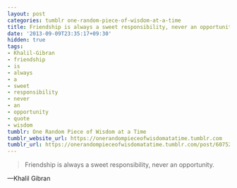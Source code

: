 ```yaml
---
layout: post
categories: tumblr one-random-piece-of-wisdom-at-a-time
title: Friendship is always a sweet responsibility, never an opportunity.
date: '2013-09-09T23:35:17+09:30'
hidden: true
tags:
- Khalil-Gibran
- friendship
- is
- always
- a
- sweet
- responsibility
- never
- an
- opportunity
- quote
- wisdom
tumblr: One Random Piece of Wisdom at a Time
tumblr_website_url: https://onerandompieceofwisdomatatime.tumblr.com
tumblr_url: https://onerandompieceofwisdomatatime.tumblr.com/post/60752542759/friendship-is-always-a-sweet-responsibility-never
---
```

> Friendship is always a sweet responsibility, never an opportunity.

—Khalil Gibran
